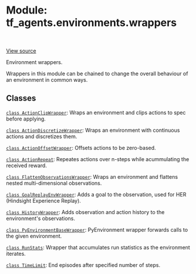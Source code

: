 <div itemscope itemtype="http://developers.google.com/ReferenceObject">
<meta itemprop="name" content="tf_agents.environments.wrappers" />
<meta itemprop="path" content="Stable" />
</div>

# Module: tf_agents.environments.wrappers

<table class="tfo-notebook-buttons tfo-api" align="left">
</table>

<a target="_blank" href="https://github.com/tensorflow/agents/tree/master/tf_agents/environments/wrappers.py">View
source</a>

Environment wrappers.

<!-- Placeholder for "Used in" -->

Wrappers in this module can be chained to change the overall behaviour of an
environment in common ways.

## Classes

[`class ActionClipWrapper`](../../tf_agents/environments/wrappers/ActionClipWrapper.md): Wraps an environment and clips actions to spec before applying.

[`class ActionDiscretizeWrapper`](../../tf_agents/environments/wrappers/ActionDiscretizeWrapper.md): Wraps an environment with continuous actions and discretizes them.

[`class ActionOffsetWrapper`](../../tf_agents/environments/wrappers/ActionOffsetWrapper.md): Offsets actions to be zero-based.

[`class ActionRepeat`](../../tf_agents/environments/wrappers/ActionRepeat.md): Repeates actions over n-steps while acummulating the received reward.

[`class FlattenObservationsWrapper`](../../tf_agents/environments/wrappers/FlattenObservationsWrapper.md): Wraps an environment and flattens nested multi-dimensional observations.

[`class GoalReplayEnvWrapper`](../../tf_agents/environments/wrappers/GoalReplayEnvWrapper.md): Adds a goal to the observation, used for HER (Hindsight Experience Replay).

[`class HistoryWrapper`](../../tf_agents/environments/wrappers/HistoryWrapper.md):
Adds observation and action history to the environment's observations.

[`class PyEnvironmentBaseWrapper`](../../tf_agents/environments/wrappers/PyEnvironmentBaseWrapper.md): PyEnvironment wrapper forwards calls to the given environment.

[`class RunStats`](../../tf_agents/environments/wrappers/RunStats.md): Wrapper that accumulates run statistics as the environment iterates.

[`class TimeLimit`](../../tf_agents/environments/wrappers/TimeLimit.md): End episodes after specified number of steps.

